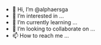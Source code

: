 - 👋 Hi, I’m @alphaersga
- 👀 I’m interested in ...
- 🌱 I’m currently learning ...
- 💞️ I’m looking to collaborate on ...
- 📫 How to reach me ...

<!---
alphaersgan/alphaersgan is a ✨ special ✨ repository because its `README.md` (this file) appears on your GitHub profile.
You can click the Preview link to take a look at your changes.
--->
